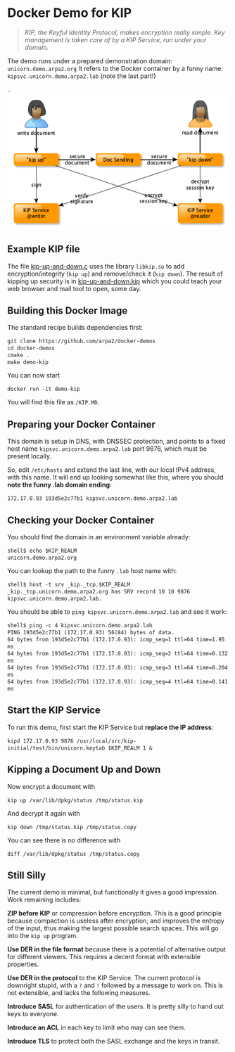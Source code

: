 # Docker Demo for KIP

> *KIP, the Keyful Identity Protocol, makes encryption really simple.
> Key management is taken care of by a KIP Service, run under your domain.*

The demo runs under a prepared demonstration domain: `unicorn.demo.arpa2.org`
It refers to the Docker container by a funny name: `kipsvc.unicorn.demo.arpa2.lab`
(note the last part!)

.. ![Overview of KIP](kip-overview.png)


## Example KIP file

The file [kip-up-and-down.c](kip-up-and-down.c) uses the library `libkip.so` to
add encryption/integrity (`kip up`) and remove/check it (`kip down`).  The result
of kipping up security is in [kip-up-and-down.kip](kip-up-and-down.kip) which
you could teach your web browser and mail tool to open, some day.


## Building this Docker Image

The standard recipe builds dependencies first:

```
git clone https://github.com/arpa2/docker-demos
cd docker-demos
cmake .
make demo-kip
```

You can now start

```
docker run -it demo-kip
```

You will find this file as `/KIP.MD`.


## Preparing your Docker Container

This domain is setup in DNS, with DNSSEC protection, and points to a fixed
host name `kipsvc.unicorn.demo.arpa2.lab` port 9876, which must be present
locally.

So, edit `/etc/hosts` and extend the last line, with our local IPv4 address,
with this name.  It will end up looking somewhat like this, where you
should **note the funny .lab domain ending**:

```
172.17.0.93	193d5e2c77b1 kipsvc.unicorn.demo.arpa2.lab
```


## Checking your Docker Container

You should find the domain in an environment variable already:

```
shell$ echo $KIP_REALM
unicorn.demo.arpa2.org
```

You can lookup the path to the funny `.lab` host name with:

```
shell$ host -t srv _kip._tcp.$KIP_REALM
_kip._tcp.unicorn.demo.arpa2.org has SRV record 10 10 9876 kipsvc.unicorn.demo.arpa2.lab.
```

You should be able to `ping kipsvc.unicorn.demo.arpa2.lab` and
see it work:

```
shell$ ping -c 4 kipsvc.unicorn.demo.arpa2.lab
PING 193d5e2c77b1 (172.17.0.93) 56(84) bytes of data.
64 bytes from 193d5e2c77b1 (172.17.0.93): icmp_seq=1 ttl=64 time=1.95 ms
64 bytes from 193d5e2c77b1 (172.17.0.93): icmp_seq=2 ttl=64 time=0.132 ms
64 bytes from 193d5e2c77b1 (172.17.0.93): icmp_seq=3 ttl=64 time=0.204 ms
64 bytes from 193d5e2c77b1 (172.17.0.93): icmp_seq=4 ttl=64 time=0.141 ms
```


## Start the KIP Service

To run this demo, first start the KIP Service but **replace the IP address**:

```
kipd 172.17.0.93 9876 /usr/local/src/kip-initial/test/bin/unicorn.keytab $KIP_REALM 1 &
```


## Kipping a Document Up and Down

Now encrypt a document with

```
kip up /var/lib/dpkg/status /tmp/status.kip
```

And decrypt it again with

```
kip down /tmp/status.kip /tmp/status.copy
```

You can see there is no difference with

```
diff /var/lib/dpkg/status /tmp/status.copy
```

## Still Silly

The current demo is minimal, but functionally it gives a good impression.
Work remaining includes:

**ZIP before KIP** or compression before encryption.  This is a good principle
because compaction is useless after encryption, and improves the entropy of the
input, thus making the largest possible search spaces.  This will go into the
`kip up` program.

**Use DER in the file format** because there is a potential of alternative
output for different viewers.  This requires a decent format with extensible
properties.

**Use DER in the protocol** to the KIP Service.  The current protocol is
downright stupid, with a `?` and `!` followed by a message to work on.
This is not extensible, and lacks the following measures.

**Introduce SASL** for authentication of the users.  It is pretty silly to
hand out keys to everyone.

**Introduce an ACL** in each key to limit who may can see them.

**Introduce TLS** to protect both the SASL exchange and the keys in transit.

